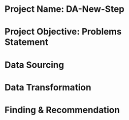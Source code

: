 # Project Name: DA-New-Step


# Project Objective: Problems Statement


# Data Sourcing



# Data Transformation




# Finding & Recommendation

